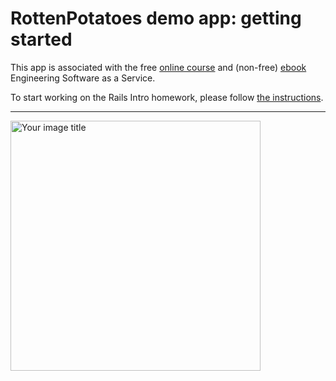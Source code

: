 # RottenPotatoes demo app: getting started

This app is associated with the free [online
course](http://www.saas-class.org) and (non-free)
[ebook](http://www.saasbook.info) Engineering Software as a Service.

To start working on the Rails Intro homework, please follow [the instructions](instructions/README.md).

-----------

<img src="https://github.com/pelincetin/rottenpotatoes-rails-intro/blob/main/Screen\ Shot\ 2021-10-10\ at\ 8.20.41\ PM.png" alt="Your image title" width="400"/> 
